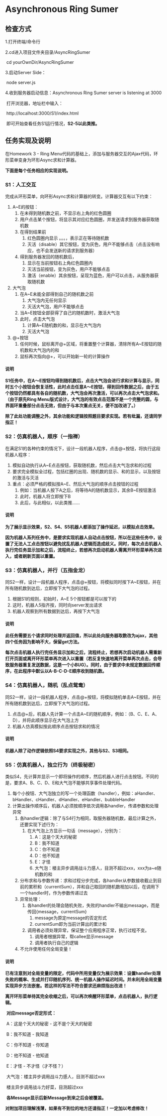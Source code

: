 # Asynchronous Ring Sumer

## 检查方式

1.打开终端/命令行

2.cd进入项目文件夹目录/AsyncRingSumer

​	cd yourOwnDir/AsyncRingSumer

3.启动Server Side：

​	node server.js

4.收到服务器启动信息：Asynchronous Ring Sumer server is listening at 3000

​	打开浏览器，地址栏中输入：

​		http://localhost:3000/S1/index.html

​		即可开始查看任务S1运行情况，**S2-5以此类推。**



## 任务实现及说明

在Homework 3 - Ring Menu代码的基础上，添加与服务器交互的Ajax代码，环形菜单变身为环形Async求和计算器。

**下面是每个任务相应的实现说明。**



### S1：人工交互

完成从环形菜单，向环形Async求和计算器的转变。计算器交互有以下约束：

1. A~E的按钮：
	1. 在未得到随机数之前，不显示右上角的红色圆圈
	2. 用户点击某个按钮，将显示其对应红色圆圈，并发送请求到服务器获取随机数
	3. 在得到结果前
		1. 红色圆圈内显示 。。。，表示正在等待随机数
		2. 灭活（disable）其它按钮，变为灰色，用户不能够点击（点击没有响应，也不会发送新的请求到服务器）
	4. 得到服务器发回的随机数后，
		1. 显示在当前按钮右上角红色圆圈内
		2. 灭活当前按钮，变为灰色，用户不能够点击
		3. 激活（enable）其余按钮，呈现为蓝色，用户可以点击，从服务器获取随机数
2. 大气泡
	1. 在A~E未能全部得到自己的随机数之前
		1. 大气泡内无任何显示
		2. 灭活大气泡，用户不能够点击
	2. 当A~E按钮全部获得了自己的随机数时，激活大气泡
	3. 此时，点击大气泡
		1. 计算A~E随机数的和，显示在大气泡内
		2. 灭活大气泡
3. @+按钮
	1. 任何时候，鼠标离开@+区域，将重置整个计算器，清除所有A~E按钮的随机数和大气泡内的和
	2. 鼠标再次指向@+，可以开始新一轮的计算操作

#### 说明

​	**S1任务中，在A～E按钮均得到随机数后，点击大气泡会进行求和计算与显示，同时五个小按钮会恢复活性，此时点击任意A～E按钮，得到回传数据之后，由于五个按钮仍然都具有各自的随机数，大气泡会再次激活，可以再次点击大气泡求和。（由于原先Ring Menu版式设计，大气泡的有效点击范围不是一个完整的圆，与界面环重叠部分点击无效，但由于与本次重点无关，便不加改进了。）**

​	**除了此处功能调整之外，其余功能和逻辑按照题目要求实现。若有纰漏，还请同学指正！**



### S2：仿真机器人，顺序（一指禅）

在满足S1的各种约束的情况下，设计一段机器人程序，点击@+按钮，将执行这段机器人程序：

1. 模拟自动执行从A~E点击按钮，获取随机数，然后点击大气泡求和的过程
2. 要求完全模拟全过程，包括红圈的出现、随机数的显示、和的显示，以及按钮的激活与灭活
3. 重点：必须严格的模拟按A~E、然后大气泡的顺序点击按钮的过程
	1. 例如：当机器人按下A之后，将等待A的随机数显示，其余B~E按钮激活
	2. 此时，机器人将立即按下B
	3. 此后，与此相似，以此类推……

#### 说明

​	**为了展示显示效果，S2、S4、S5机器人都添加了操作延迟，以模拟点击效果。**

​	**因为机器人系列任务中，是要求实现机器人自动点击按钮，所以在这些任务中，设置了无法人工点击按钮以避免扰乱机器人逻辑而造成歧义。同时，每次点击机器人执行完任务显示加和之后，流程终止，若想再次启动机器人需离开环形菜单再次进入，或者刷新页面以重置。**



### S3：仿真机器人，并行（五指金龙）

同S2一样，设计一段机器人程序，点击@+按钮，将模拟同时按下A~E按钮，并在所有随机数到达后，立即按下大气泡的过程。

1. 根据S1的规则，初始时，A~E 5个按钮都是可以按下的
2. 这时，机器人5指齐按，同时向server发出请求
3. 机器人观察到所有数据到达后，再按下大气泡

#### 说明

​	**此任务需要五个请求同时处理并返回值，所以此处向服务器取数改为ajax，其他四个任务因为影响不大，保留get方法。**

​	**每次点击机器人执行完任务显示加和之后，流程终止，若想再次启动机器人需重新打开页面或离开环形菜单再次进入以重置（若反复快速地离开菜单再次点击，会导致服务器重复发送数据，这是一个小BUG）。同时，由于要求中未规定数据回传顺序，在此程序中默认以A-B-C-D-E顺序收到随机数。**



### S4：仿真机器人，随机（乱点鸳鸯）

同S2一样，设计一段机器人程序，点击@+按钮，将模拟随机单击A~E按钮，并在所有随机数到达后，立即按下大气泡的过程。

1. 点击@+后，机器人先计算一个点击A~E的随机顺序，例如：（B、C、E、A、D），并将此顺序显示在大气泡上方
2. 机器人仿真模拟按此顺序点击按钮求和的情况

#### 说明

​	**机器人除了动作逻辑依照S4要求实现之外，其他与S2、S3相同。**



### S5：仿真机器人，独立行为（终极秘密） 

类似S4，先计算并显示一个即将操作的顺序，然后机器人进行点击按钮。不同的是，要求A、B、C、D、E和大气泡不能够共享事件处理代码。

1. 每个小按钮、大气泡独立的写一个处理函数（handler），例如：aHandler、bHandler、cHandler、dHandler、eHandler、bubbleHandler
2. 计算出操作顺序后，机器人必须按顺序依次调用各handler，传递参数和处理异常
	1. 各handler逻辑：除了与S4行为相同，取服务器随机数，最后计算之外，还要实现下述行为：
		1. 在大气泡上方显示一句话（message），分别为：
			1. A：这是个天大的秘密
			2. B：我不知道
			3. C：你不知道
			4. D：他不知道
			5. E：才怪
			6. 大气泡：楼主异步调用战斗力感人，目测不超过xxx，xxx为a~e随机数的和
	2. 分布求和与参数传递：求和过程分步完成，各handler从参数接收截止到目前的累积和（currentSum），并和自己取回的随机数相加以后，在调用下一个handler时，作为参数传递过去
	3. 异常处理：
		1. 各handler的处理会随机失败，失败的handler不输出message，而是传回{message，currentSum}
			1. message为原定message的否定形式
			2. currentSum即为当前计算出的累计和
		2. 调用者必须处理异常，保证整个应用程序正常，执行过程不变。
			1. 调用者根据异常，帮callee显示message
			2. 调用者执行自己的逻辑
	4. 不允许使用任何全局变量！

#### 说明

​	**已有注意到对全局变量的限定，代码中所用变量仅为展示效果：设置handler处理失败的概率、生成并打印随机序列、统一机器人操作延迟时间。并未利用全局变量实现异步方法嵌套。若这样的写法不符合要求还麻烦指出改进！**

​	**离开环形菜单待其完全收缩之后，可以再次唤醒环形菜单，点击机器人，执行逻辑。**

​	**对应message否定形式：**

​		A：这是个天大的秘密 - 这不是个天大的秘密

​		B：我不知道 - 我知道

​		C：你不知道 - 你知道

​		D：他不知道 - 他知道

​		E：才怪 - 不才怪（才不怪？）

​		大气泡：楼主异步调用战斗力感人，目测不超过xxx

​				楼主异步调用战斗力好菜，目测超过xxx

​	**各Message显示后新Message到来之后会被覆盖。**

​	**对附加项目理解浅薄，如果有不到位的地方还请指正！一定加以考虑修改！**



